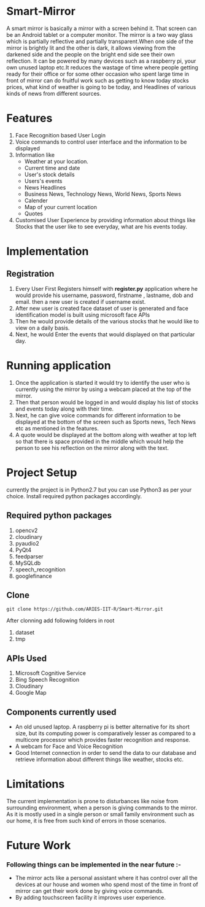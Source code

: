 # Smart-Mirror
A smart mirror is basically a mirror with a screen behind it. That screen can be an Android tablet or a computer monitor. The mirror is a two way glass which is partially reflective and partially transparent.When one side of the mirror is brightly lit and the other is dark, it allows viewing from the darkened side and the people on the bright end side see their own reflection.
It can be powered by many devices such as a raspberry pi, your own unused laptop etc.It reduces the wastage of time where people getting ready for their office or for some other occasion who spent large time in front of mirror can do fruitful work such as getting to know today stocks prices, what kind of weather is going to be today, and Headlines of various kinds of news from different sources.

# Features
1. Face Recognition based User Login
2. Voice commands to control user interface and the information to be displayed
3. Information like
   * Weather at your location.
   * Current time and date
   * User's stock details
   * Users's events
   * News Headlines
   * Business News, Technology News, World News, Sports News 
   * Calender
   * Map of your current location
   * Quotes
4. Customised User Experience by providing information about things like Stocks that the user like to see everyday, what are his events today.

# Implementation
## Registration
1. Every User First Registers himself with **register.py** application where he would provide his username, password, firstname , lastname, dob and email. then a new user is created if username exist. 
2. After new user is created face dataset of user is generated and face identification model is built using microsoft face APIs
3. Then he would provide details of the various stocks that he would like to view on a daily basis.
4. Next, he would Enter the events that would displayed on that particular day.

# Running application
1. Once the application is started it would try to identify the user who is currently using the mirror by using a webcam placed at the top of the mirror.
2. Then that person would be logged in and would display his list of stocks and events today along with their time.
3. Next, he can give voice commands for different information to be displayed at the bottom of the screen such as Sports news, Tech News etc as mentioned in the features.
4. A quote would be displayed at the bottom along with weather at top left so that there is space provided in the middle which would help the person to see his reflection on the mirror along with the text.





# Project Setup
currently the project is in Python2.7 but you can use Python3 as per your choice. Install required python packages accordingly.

## Required python packages
1.  opencv2
2.  cloudinary
3.  pyaudio2
4.  PyQt4
5.  feedparser
6.  MySQLdb
7.  speech_recognition
8.  googlefinance


## Clone
`git clone https://github.com/ARIES-IIT-R/Smart-Mirror.git`

After clonning add following folders in root

1.  dataset
2.  tmp

## APIs Used
1. Microsoft Cognitive Service
2. Bing Speech Recognition
3. Cloudinary
4. Google Map

## Components currently used
* An old unused laptop. A raspberry pi is better alternative for its short size, but its computing power is comparatively lesser as compared to a multicore processor which provides faster recognition and response.
* A webcam for Face and Voice Recognition
* Good Internet connection in order to send the data to our database and retrieve information about different things like weather, stocks etc.

# Limitations
The current implementation is prone to disturbances like noise from surrounding environment, when a person is giving commands to the mirror. As it is mostly used in a single person or small family environment such as our home, it is free from such kind of errors in those scenarios.

# Future Work
### Following things can be implemented in the near future :-
* The mirror acts like a personal assistant where it has control over all the devices at our house and women who spend most of the time in front of mirror can get their work done by giving voice commands.
* By adding touchscreen facility it improves user experience.








